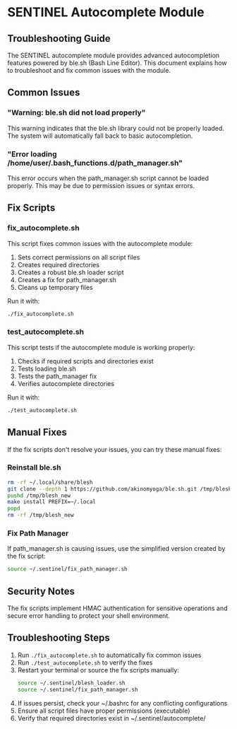# SENTINEL Autocomplete Module

## Troubleshooting Guide

The SENTINEL autocomplete module provides advanced autocompletion features powered by ble.sh (Bash Line Editor). This document explains how to troubleshoot and fix common issues with the module.

## Common Issues

### "Warning: ble.sh did not load properly"

This warning indicates that the ble.sh library could not be properly loaded. The system will automatically fall back to basic autocompletion.

### "Error loading /home/user/.bash_functions.d/path_manager.sh"

This error occurs when the path_manager.sh script cannot be loaded properly. This may be due to permission issues or syntax errors.

## Fix Scripts

### fix_autocomplete.sh

This script fixes common issues with the autocomplete module:

1. Sets correct permissions on all script files
2. Creates required directories
3. Creates a robust ble.sh loader script
4. Creates a fix for path_manager.sh
5. Cleans up temporary files

Run it with:

```bash
./fix_autocomplete.sh
```

### test_autocomplete.sh

This script tests if the autocomplete module is working properly:

1. Checks if required scripts and directories exist
2. Tests loading ble.sh
3. Tests the path_manager fix
4. Verifies autocomplete directories

Run it with:

```bash
./test_autocomplete.sh
```

## Manual Fixes

If the fix scripts don't resolve your issues, you can try these manual fixes:

### Reinstall ble.sh

```bash
rm -rf ~/.local/share/blesh
git clone --depth 1 https://github.com/akinomyoga/ble.sh.git /tmp/blesh_new
pushd /tmp/blesh_new
make install PREFIX=~/.local
popd
rm -rf /tmp/blesh_new
```

### Fix Path Manager

If path_manager.sh is causing issues, use the simplified version created by the fix script:

```bash
source ~/.sentinel/fix_path_manager.sh
```

## Security Notes

The fix scripts implement HMAC authentication for sensitive operations and secure error handling to protect your shell environment.

## Troubleshooting Steps

1. Run `./fix_autocomplete.sh` to automatically fix common issues
2. Run `./test_autocomplete.sh` to verify the fixes
3. Restart your terminal or source the fix scripts manually:
   ```bash
   source ~/.sentinel/blesh_loader.sh
   source ~/.sentinel/fix_path_manager.sh
   ```
4. If issues persist, check your ~/.bashrc for any conflicting configurations
5. Ensure all script files have proper permissions (executable)
6. Verify that required directories exist in ~/.sentinel/autocomplete/ 